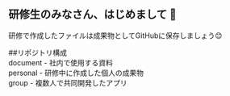 ## 研修生のみなさん、はじめまして 👋

研修で作成したファイルは成果物としてGitHubに保存しましょう😊

##リポジトリ構成  
document - 社内で使用する資料  
personal - 研修中に作成した個人の成果物  
group - 複数人で共同開発したアプリ  
<!--

**Here are some ideas to get you started:**

🙋‍♀️ A short introduction - what is your organization all about?
🌈 Contribution guidelines - how can the community get involved?
👩‍💻 Useful resources - where can the community find your docs? Is there anything else the community should know?
🍿 Fun facts - what does your team eat for breakfast?
🧙 Remember, you can do mighty things with the power of [Markdown](https://docs.github.com/github/writing-on-github/getting-started-with-writing-and-formatting-on-github/basic-writing-and-formatting-syntax)
-->
